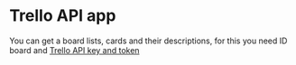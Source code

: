 
# Trello API app
<p>You can get a board lists, cards and their descriptions, for this you need ID board and <a href="https://trello.com/app-key" rel="nofollow">Trello API key and token</a></p>
